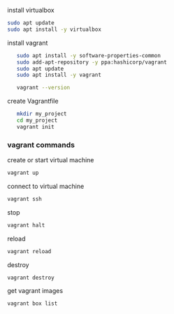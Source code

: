 install virtualbox
```bash
sudo apt update
sudo apt install -y virtualbox
```

install vagrant
```bash
   sudo apt install -y software-properties-common
   sudo add-apt-repository -y ppa:hashicorp/vagrant
   sudo apt update
   sudo apt install -y vagrant

   vagrant --version
```

create Vagrantfile
```bash
   mkdir my_project
   cd my_project
   vagrant init
```

### vagrant commands

create or start virtual machine
```bash
vagrant up
```

connect to virtual machine
```bash
vagrant ssh
```

stop
```bash
vagrant halt
```

reload
```bash
vagrant reload
```

destroy
```bash
vagrant destroy
```

get vagrant images
```bash
vagrant box list
```